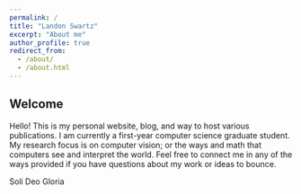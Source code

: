 ```yaml
---
permalink: /
title: "Landon Swartz"
excerpt: "About me"
author_profile: true
redirect_from: 
  - /about/
  - /about.html
---
```

## Welcome
Hello! This is my personal website, blog, and way to host various publications. I am currently a first-year computer science graduate student. My research focus is on computer vision; or the ways and math that computers see and interpret the world. Feel free to connect me in any of the ways provided if you have questions about my work or ideas to bounce. 

Soli Deo Gloria
